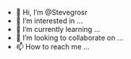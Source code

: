 - 👋 Hi, I’m @Stevegrosr
- 👀 I’m interested in ...
- 🌱 I’m currently learning ...
- 💞️ I’m looking to collaborate on ...
- 📫 How to reach me ...

<!---
Stevegrosr/Stevegrosr is a ✨ special ✨ repository because its `README.md` (this file) appears on your GitHub profile.
You can click the Preview link to take a look at your changes.
--->
